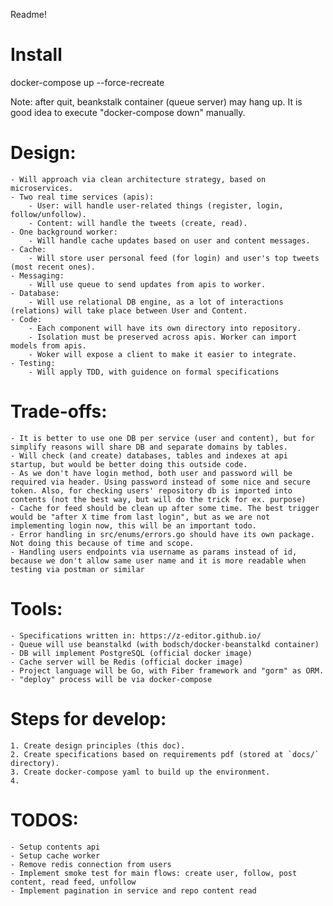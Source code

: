 Readme!

# Install 

docker-compose up --force-recreate

Note: after quit, beankstalk container (queue server) may hang up. It is good idea to execute "docker-compose down" manually.

# Design:
	- Will approach via clean architecture strategy, based on microservices.
	- Two real time services (apis):
		- User: will handle user-related things (register, login, follow/unfollow).
		- Content: will handle the tweets (create, read).
	- One background worker:
		- Will handle cache updates based on user and content messages.
	- Cache:
		- Will store user personal feed (for login) and user's top tweets (most recent ones).
	- Messaging:
		- Will use queue to send updates from apis to worker.
	- Database:
		- Will use relational DB engine, as a lot of interactions (relations) will take place between User and Content.
	- Code:
		- Each component will have its own directory into repository.
		- Isolation must be preserved across apis. Worker can import models from apis.
		- Woker will expose a client to make it easier to integrate.
	- Testing:
		- Will apply TDD, with guidence on formal specifications

# Trade-offs:
	- It is better to use one DB per service (user and content), but for simplify reasons will share DB and separate domains by tables.
	- Will check (and create) databases, tables and indexes at api startup, but would be better doing this outside code.
	- As we don't have login method, both user and password will be required via header. Using password instead of some nice and secure token. Also, for checking users' repository db is imported into contents (not the best way, but will do the trick for ex. purpose)
	- Cache for feed should be clean up after some time. The best trigger would be "after X time from last login", but as we are not implementing login now, this will be an important todo.
	- Error handling in src/enums/errors.go should have its own package. Not doing this because of time and scope.
	- Handling users endpoints via username as params instead of id, because we don't allow same user name and it is more readable when testing via postman or similar

# Tools:
	- Specifications written in: https://z-editor.github.io/
	- Queue will use beanstalkd (with bodsch/docker-beanstalkd container)
	- DB will implement PostgreSQL (official docker image)
	- Cache server will be Redis (official docker image)
	- Project language will be Go, with Fiber framework and "gorm" as ORM.
	- "deploy" process will be via docker-compose

# Steps for develop:
	1. Create design principles (this doc).
	2. Create specifications based on requirements pdf (stored at `docs/` directory).
	3. Create docker-compose yaml to build up the environment.
	4. 

# TODOS:
	- Setup contents api
	- Setup cache worker
	- Remove redis connection from users
	- Implement smoke test for main flows: create user, follow, post content, read feed, unfollow
	- Implement pagination in service and repo content read
